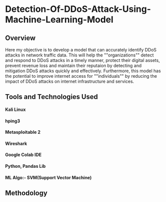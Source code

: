 # Detection-Of-DDoS-Attack-Using-Machine-Learning-Model


## Overview

Here my objective is to develop a model that can accurately identify DDoS attacks in network traffic data. This will help the ""organizations"" detect and respond to DDoS attacks in a timely manner, protect their digital assets, prevent revenue loss and maintain their reputaion by detecting and mitigation DDoS attacks quickly and effectively. Furthermore, this model has the potential to improve internet access for ""individuals"" by reducing the impact of DDoS attacks on internet infrastructure and services.

## Tools and Technologies Used

#### Kali Linux
#### hping3
#### Metasploitable 2
#### Wireshark
#### Google Colab IDE
#### Python, Pandas Lib
#### ML Algo:- SVM(Support Vector Machine)

## Methodology



